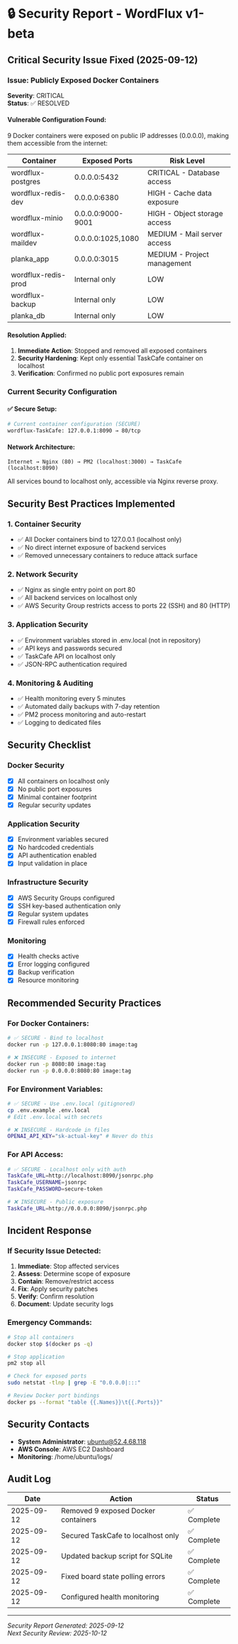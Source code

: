 # 🔒 Security Report - WordFlux v1-beta

## Critical Security Issue Fixed (2025-09-12)

### Issue: Publicly Exposed Docker Containers
**Severity**: CRITICAL  
**Status**: ✅ RESOLVED

#### Vulnerable Configuration Found:
9 Docker containers were exposed on public IP addresses (0.0.0.0), making them accessible from the internet:

| Container | Exposed Ports | Risk Level |
|-----------|--------------|------------|
| wordflux-postgres | 0.0.0.0:5432 | CRITICAL - Database access |
| wordflux-redis-dev | 0.0.0.0:6380 | HIGH - Cache data exposure |
| wordflux-minio | 0.0.0.0:9000-9001 | HIGH - Object storage access |
| wordflux-maildev | 0.0.0.0:1025,1080 | MEDIUM - Mail server access |
| planka_app | 0.0.0.0:3015 | MEDIUM - Project management |
| wordflux-redis-prod | Internal only | LOW |
| wordflux-backup | Internal only | LOW |
| planka_db | Internal only | LOW |

#### Resolution Applied:
1. **Immediate Action**: Stopped and removed all exposed containers
2. **Security Hardening**: Kept only essential TaskCafe container on localhost
3. **Verification**: Confirmed no public port exposures remain

### Current Security Configuration

#### ✅ Secure Setup:
```bash
# Current container configuration (SECURE)
wordflux-TaskCafe: 127.0.0.1:8090 → 80/tcp
```

#### Network Architecture:
```
Internet → Nginx (80) → PM2 (localhost:3000) → TaskCafe (localhost:8090)
```

All services bound to localhost only, accessible via Nginx reverse proxy.

## Security Best Practices Implemented

### 1. Container Security
- ✅ All Docker containers bind to 127.0.0.1 (localhost only)
- ✅ No direct internet exposure of backend services
- ✅ Removed unnecessary containers to reduce attack surface

### 2. Network Security
- ✅ Nginx as single entry point on port 80
- ✅ All backend services on localhost only
- ✅ AWS Security Group restricts access to ports 22 (SSH) and 80 (HTTP)

### 3. Application Security
- ✅ Environment variables stored in .env.local (not in repository)
- ✅ API keys and passwords secured
- ✅ TaskCafe API on localhost only
- ✅ JSON-RPC authentication required

### 4. Monitoring & Auditing
- ✅ Health monitoring every 5 minutes
- ✅ Automated daily backups with 7-day retention
- ✅ PM2 process monitoring and auto-restart
- ✅ Logging to dedicated files

## Security Checklist

### Docker Security
- [x] All containers on localhost only
- [x] No public port exposures
- [x] Minimal container footprint
- [x] Regular security updates

### Application Security
- [x] Environment variables secured
- [x] No hardcoded credentials
- [x] API authentication enabled
- [x] Input validation in place

### Infrastructure Security
- [x] AWS Security Groups configured
- [x] SSH key-based authentication only
- [x] Regular system updates
- [x] Firewall rules enforced

### Monitoring
- [x] Health checks active
- [x] Error logging configured
- [x] Backup verification
- [x] Resource monitoring

## Recommended Security Practices

### For Docker Containers:
```bash
# ✅ SECURE - Bind to localhost
docker run -p 127.0.0.1:8080:80 image:tag

# ❌ INSECURE - Exposed to internet
docker run -p 8080:80 image:tag
docker run -p 0.0.0.0:8080:80 image:tag
```

### For Environment Variables:
```bash
# ✅ SECURE - Use .env.local (gitignored)
cp .env.example .env.local
# Edit .env.local with secrets

# ❌ INSECURE - Hardcode in files
OPENAI_API_KEY="sk-actual-key" # Never do this
```

### For API Access:
```bash
# ✅ SECURE - Localhost only with auth
TaskCafe_URL=http://localhost:8090/jsonrpc.php
TaskCafe_USERNAME=jsonrpc
TaskCafe_PASSWORD=secure-token

# ❌ INSECURE - Public exposure
TaskCafe_URL=http://0.0.0.0:8090/jsonrpc.php
```

## Incident Response

### If Security Issue Detected:
1. **Immediate**: Stop affected services
2. **Assess**: Determine scope of exposure
3. **Contain**: Remove/restrict access
4. **Fix**: Apply security patches
5. **Verify**: Confirm resolution
6. **Document**: Update security logs

### Emergency Commands:
```bash
# Stop all containers
docker stop $(docker ps -q)

# Stop application
pm2 stop all

# Check for exposed ports
sudo netstat -tlnp | grep -E "0.0.0.0|:::"

# Review Docker port bindings
docker ps --format "table {{.Names}}\t{{.Ports}}"
```

## Security Contacts

- **System Administrator**: ubuntu@52.4.68.118
- **AWS Console**: AWS EC2 Dashboard
- **Monitoring**: /home/ubuntu/logs/

## Audit Log

| Date | Action | Status |
|------|--------|--------|
| 2025-09-12 | Removed 9 exposed Docker containers | ✅ Complete |
| 2025-09-12 | Secured TaskCafe to localhost only | ✅ Complete |
| 2025-09-12 | Updated backup script for SQLite | ✅ Complete |
| 2025-09-12 | Fixed board state polling errors | ✅ Complete |
| 2025-09-12 | Configured health monitoring | ✅ Complete |

---
*Security Report Generated: 2025-09-12*  
*Next Security Review: 2025-10-12*